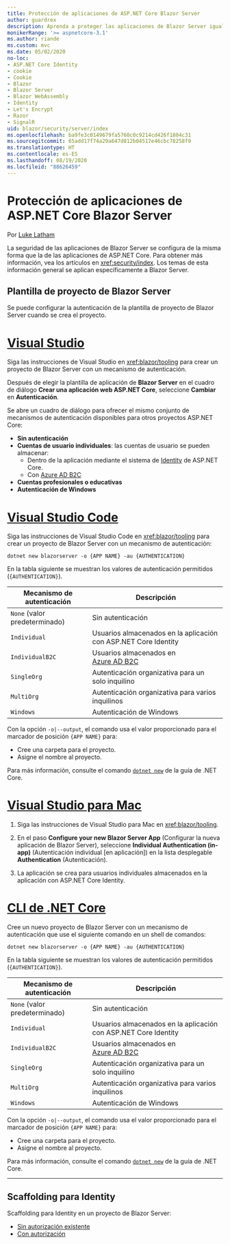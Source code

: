 ```yaml
---
title: Protección de aplicaciones de ASP.NET Core Blazor Server
author: guardrex
description: Aprenda a proteger las aplicaciones de Blazor Server igual que las aplicaciones de ASP.NET Core.
monikerRange: '>= aspnetcore-3.1'
ms.author: riande
ms.custom: mvc
ms.date: 05/02/2020
no-loc:
- ASP.NET Core Identity
- cookie
- Cookie
- Blazor
- Blazor Server
- Blazor WebAssembly
- Identity
- Let's Encrypt
- Razor
- SignalR
uid: blazor/security/server/index
ms.openlocfilehash: ba9fe3c0149679fa5760c0c9214cd426f1804c31
ms.sourcegitcommit: 65add17f74a29a647d812b04517e46cbc78258f9
ms.translationtype: HT
ms.contentlocale: es-ES
ms.lasthandoff: 08/19/2020
ms.locfileid: "88626459"
---
```

# <a name="secure-aspnet-core-no-locblazor-server-apps"></a>Protección de aplicaciones de ASP.NET Core Blazor Server

Por [Luke Latham](https://github.com/guardrex)

La seguridad de las aplicaciones de Blazor Server se configura de la misma forma que la de las aplicaciones de ASP.NET Core. Para obtener más información, vea los artículos en <xref:security/index>. Los temas de esta información general se aplican específicamente a Blazor Server. 

## <a name="no-locblazor-server-project-template"></a>Plantilla de proyecto de Blazor Server

Se puede configurar la autenticación de la plantilla de proyecto de Blazor Server cuando se crea el proyecto.

# <a name="visual-studio"></a>[Visual Studio](#tab/visual-studio)

Siga las instrucciones de Visual Studio en <xref:blazor/tooling> para crear un proyecto de Blazor Server con un mecanismo de autenticación.

Después de elegir la plantilla de aplicación de **Blazor Server** en el cuadro de diálogo **Crear una aplicación web ASP.NET Core**, seleccione **Cambiar** en **Autenticación**.

Se abre un cuadro de diálogo para ofrecer el mismo conjunto de mecanismos de autenticación disponibles para otros proyectos ASP.NET Core:

* **Sin autenticación**
* **Cuentas de usuario individuales**: las cuentas de usuario se pueden almacenar:
  * Dentro de la aplicación mediante el sistema de [Identity](xref:security/authentication/identity) de ASP.NET Core.
  * Con [Azure AD B2C](xref:security/authentication/azure-ad-b2c)
* **Cuentas profesionales o educativas**
* **Autenticación de Windows**

# <a name="visual-studio-code"></a>[Visual Studio Code](#tab/visual-studio-code)

Siga las instrucciones de Visual Studio Code en <xref:blazor/tooling> para crear un proyecto de Blazor Server con un mecanismo de autenticación:

```dotnetcli
dotnet new blazorserver -o {APP NAME} -au {AUTHENTICATION}
```

En la tabla siguiente se muestran los valores de autenticación permitidos (`{AUTHENTICATION}`).

| Mecanismo de autenticación | Descripción |
| ------------------------ | ----------- |
| `None` (valor predeterminado)         | Sin autenticación |
| `Individual`             | Usuarios almacenados en la aplicación con ASP.NET Core Identity |
| `IndividualB2C`          | Usuarios almacenados en [Azure AD B2C](xref:security/authentication/azure-ad-b2c) |
| `SingleOrg`              | Autenticación organizativa para un solo inquilino |
| `MultiOrg`               | Autenticación organizativa para varios inquilinos |
| `Windows`                | Autenticación de Windows |

Con la opción `-o|--output`, el comando usa el valor proporcionado para el marcador de posición `{APP NAME}` para:

* Cree una carpeta para el proyecto.
* Asigne el nombre al proyecto.

Para más información, consulte el comando [`dotnet new`](/dotnet/core/tools/dotnet-new) de la guía de .NET Core.

# <a name="visual-studio-for-mac"></a>[Visual Studio para Mac](#tab/visual-studio-mac)

1. Siga las instrucciones de Visual Studio para Mac en <xref:blazor/tooling>.

1. En el paso **Configure your new Blazor Server App** (Configurar la nueva aplicación de Blazor Server), seleccione **Individual Authentication (in-app)** (Autenticación individual [en aplicación]) en la lista desplegable **Authentication** (Autenticación).

1. La aplicación se crea para usuarios individuales almacenados en la aplicación con ASP.NET Core Identity.

# <a name="net-core-cli"></a>[CLI de .NET Core](#tab/netcore-cli/)

Cree un nuevo proyecto de Blazor Server con un mecanismo de autenticación que use el siguiente comando en un shell de comandos:

```dotnetcli
dotnet new blazorserver -o {APP NAME} -au {AUTHENTICATION}
```

En la tabla siguiente se muestran los valores de autenticación permitidos (`{AUTHENTICATION}`).

| Mecanismo de autenticación | Descripción |
| ------------------------ | ----------- |
| `None` (valor predeterminado)         | Sin autenticación |
| `Individual`             | Usuarios almacenados en la aplicación con ASP.NET Core Identity |
| `IndividualB2C`          | Usuarios almacenados en [Azure AD B2C](xref:security/authentication/azure-ad-b2c) |
| `SingleOrg`              | Autenticación organizativa para un solo inquilino |
| `MultiOrg`               | Autenticación organizativa para varios inquilinos |
| `Windows`                | Autenticación de Windows |

Con la opción `-o|--output`, el comando usa el valor proporcionado para el marcador de posición `{APP NAME}` para:

* Cree una carpeta para el proyecto.
* Asigne el nombre al proyecto.

Para más información, consulte el comando [`dotnet new`](/dotnet/core/tools/dotnet-new) de la guía de .NET Core.

---

## <a name="scaffold-no-locidentity"></a>Scaffolding para Identity

Scaffolding para Identity en un proyecto de Blazor Server:

* [Sin autorización existente](xref:security/authentication/scaffold-identity#scaffold-identity-into-a-blazor-server-project-without-existing-authorization)
* [Con autorización](xref:security/authentication/scaffold-identity#scaffold-identity-into-a-blazor-server-project-with-authorization)
